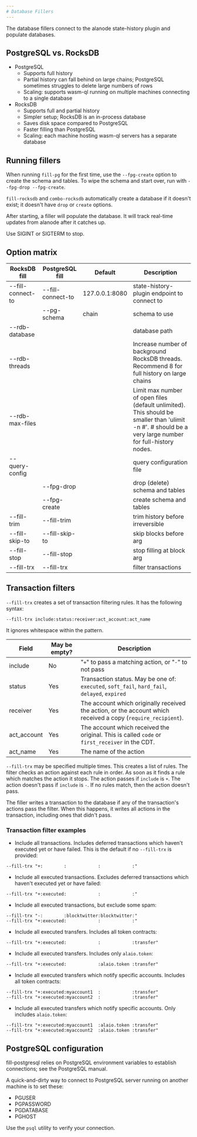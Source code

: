 ```yaml
---
# Database Fillers
---
```


The database fillers connect to the alanode state-history plugin and populate databases.

## PostgreSQL vs. RocksDB

* PostgreSQL
  * Supports full history
  * Partial history can fall behind on large chains; PostgreSQL sometimes struggles to delete large numbers of rows
  * Scaling: supports wasm-ql running on multiple machines connecting to a single database
* RocksDB
  * Supports full and partial history
  * Simpler setup; RocksDB is an in-process database
  * Saves disk space compared to PostgreSQL
  * Faster filling than PostgreSQL
  * Scaling: each machine hosting wasm-ql servers has a separate database

## Running fillers

When running `fill-pg` for the first time, use the `--fpg-create` option to create the schema and tables. To wipe the schema and start over, run with `--fpg-drop --fpg-create`. 

`fill-rocksdb` and `combo-rocksdb` automatically create a database if it doesn't exist; it doesn't have `drop` or `create` options.

After starting, a filler will populate the database. It will track real-time updates from alanode after it catches up.

Use SIGINT or SIGTERM to stop.

## Option matrix

| RocksDB fill          | PostgreSQL fill           | Default               | Description |
|---------------------  |-------------------------- |--------------------   |-------------|
| --fill-connect-to     | --fill-connect-to         | 127.0.0.1:8080        | state-history-plugin endpoint to connect to |
|                       | --pg-schema               | chain                 | schema to use |
| --rdb-database        |                           |                       | database path |
| --rdb-threads         |                           |                       | Increase number of background RocksDB threads. Recommend 8 for full history on large chains |
| --rdb-max-files       |                           |                       | Limit max number of open files (default unlimited). This should be smaller than 'ulimit -n #'. # should be a very large number for full-history nodes. |
| --query-config        |                           |                       | query configuration file |
|                       | --fpg-drop                |                       | drop (delete) schema and tables |
|                       | --fpg-create              |                       | create schema and tables |
| --fill-trim           | --fill-trim               |                       | trim history before irreversible |
| --fill-skip-to        | --fill-skip-to            |                       | skip blocks before arg |
| --fill-stop           | --fill-stop               |                       | stop filling at block arg |
| --fill-trx            | --fill-trx                |                       | filter transactions |

## Transaction filters

`--fill-trx` creates a set of transaction filtering rules. It has the following syntax:

```
--fill-trx include:status:receiver:act_account:act_name
```

It ignores whitespace within the pattern.

| Field         | May be empty? | Description |
| ------------- | ------------- | ----------- |
| include       | No            | "`+`" to pass a matching action, or "`-`" to not pass |
| status        | Yes           | Transaction status. May be one of: `executed`, `soft_fail`, `hard_fail`, `delayed`, `expired` |
| receiver      | Yes           | The account which originally received the action, or the account which received a copy (`require_recipient`). |
| act_account   | Yes           | The account which received the original. This is called `code` or `first_receiver` in the CDT. |
| act_name      | Yes           | The name of the action |

`--fill-trx` may be specified multiple times. This creates a list of rules. The filter checks an action against each
rule in order. As soon as it finds a rule which matches the action it stops. The action passes if `include` is `+`. 
The action doesn't pass if `include` is `-`. If no rules match, then the action doesn't pass.

The filler writes a transaction to the database if any of the transaction's actions pass the filter. When this happens, it writes all
actions in the transaction, including ones that didn't pass.

### Transaction filter examples

* Include all transactions. Includes deferred transactions which haven't executed
  yet or have failed. This is the default if no `--fill-trx` is provided:

```
--fill-trx "+:        :            :            :"
```

* Include all executed transactions. Excludes deferred transactions which haven't executed
  yet or have failed:

```
--fill-trx "+:executed:            :            :"
```

* Include all executed transactions, but exclude some spam:

```
--fill-trx "-:        :blocktwitter:blocktwitter:"
--fill-trx "+:executed:            :            :"
```

* Include all executed transfers. Includes all token contracts:

```
--fill-trx "+:executed:            :            :transfer"
```

* Include all executed transfers. Includes only `alaio.token`:

```
--fill-trx "+:executed:            :alaio.token :transfer"
```

* Include all executed transfers which notify specific accounts. Includes all token contracts:

```
--fill-trx "+:executed:myaccount1  :            :transfer"
--fill-trx "+:executed:myaccount2  :            :transfer"
```

* Include all executed transfers which notify specific accounts. Only includes `alaio.token`:

```
--fill-trx "+:executed:myaccount1  :alaio.token :transfer"
--fill-trx "+:executed:myaccount2  :alaio.token :transfer"
```

## PostgreSQL configuration

fill-postgresql relies on PostgreSQL environment variables to establish connections; see the PostgreSQL manual.

A quick-and-dirty way to connect to PostgreSQL server running on another machine is to set these:
* PGUSER
* PGPASSWORD
* PGDATABASE
* PGHOST

Use the `psql` utility to verify your connection.
